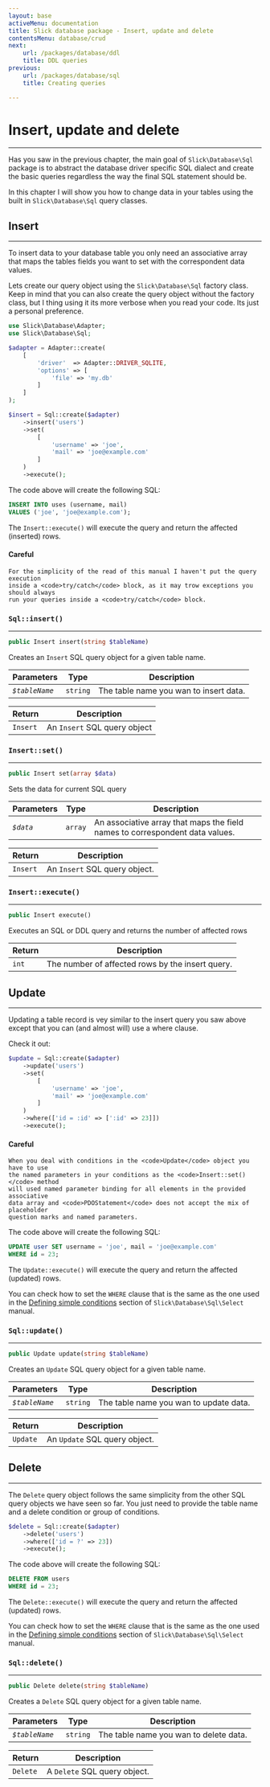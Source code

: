 ```yaml
---
layout: base
activeMenu: documentation
title: Slick database package - Insert, update and delete
contentsMenu: database/crud
next:
    url: /packages/database/ddl
    title: DDL queries
previous:
    url: /packages/database/sql
    title: Creating queries

---
```


<div id="insert"></div>

# Insert, update and delete

---

Has you saw in the previous chapter, the main goal of `Slick\Database\Sql` package
is to abstract the database driver specific SQL dialect and create the basic queries
regardless the way the final SQL statement should be.
  
In this chapter I will show you how to change data in your tables using the built
in `Slick\Database\Sql` query classes.

## Insert

---

To insert data to your database table you only need an associative array that
maps the tables fields you want to set with the correspondent data values.

Lets create our query object using the `Slick\Database\Sql` factory class. Keep in
mind that you can also create the query object without the factory class, but I
thing using it its more verbose when you read your code. Its just a personal preference.


```php
use Slick\Database\Adapter;
use Slick\Database\Sql;

$adapter = Adapter::create(
    [
        'driver'  => Adapter::DRIVER_SQLITE,
        'options' => [
            'file' => 'my.db'
        ]
    ]
);

$insert = Sql::create($adapter)
    ->insert('users')
    ->set(
        [
            'username' => 'joe',
            'mail' => 'joe@example.com'
        ]
    )
    ->execute();
```

The code above will create the following SQL:

```sql
INSERT INTO uses (username, mail)
VALUES ('joe', 'joe@example.com');
```

The `Insert::execute()` will execute the query and return the affected (inserted) rows.

<div class="alert alert-warning" role="alert">
    <h4>
        <i class="fa fa-exclamation "></i>
        Careful
    </h4>
    
    For the simplicity of the read of this manual I haven't put the query execution
    inside a <code>try/catch</code> block, as it may trow exceptions you should always
    run your queries inside a <code>try/catch</code> block.
</div>

### `Sql::insert()`

---

```php
public Insert insert(string $tableName)
```
Creates an `Insert` SQL query object for a given table name.


Parameters      | Type     | Description 
----------------|----------|-------------
 *`$tableName`* | `string` | The table name you wan to insert data.
 
Return   | Description  
---------| -----------
`Insert` | An `Insert` SQL query object


### `Insert::set()`

---

```php
public Insert set(array $data)
```

Sets the data for current SQL query

Parameters      | Type     | Description 
----------------|----------|-------------
 *`$data`* | `array` | An associative array that maps the field names to correspondent data values.
 
Return   | Description  
---------| -----------
`Insert` | An `Insert` SQL query object.

### `Insert::execute()`

---

```php
public Insert execute()
```

Executes an SQL or DDL query and returns the number of affected rows
 
Return   | Description  
---------| -----------
`int` | The number of affected rows by the insert query.

<div id="update"></div>

## Update

---

Updating a table record is vey similar to the insert query you saw above except that
you can (and almost will) use a where clause.

Check it out:

```php
$update = Sql::create($adapter)
    ->update('users')
    ->set(
        [
            'username' => 'joe',
            'mail' => 'joe@example.com'
        ]
    )
    ->where(['id = :id' => [':id' => 23]])
    ->execute();
```

<div class="alert alert-warning" role="alert">
    <h4>
        <i class="fa fa-exclamation "></i>
        Careful
    </h4>
    
    When you deal with conditions in the <code>Update</code> object you have to use
    the named parameters in your conditions as the <code>Insert::set()</code> method
    will used named parameter binding for all elements in the provided associative
    data array and <code>PDOStatement</code> does not accept the mix of placeholder
    question marks and named parameters.
</div>

The code above will create the following SQL:

```sql
UPDATE user SET username = 'joe', mail = 'joe@example.com'
WHERE id = 23;
```

The `Update::execute()` will execute the query and return the affected (updated) rows.

You can check how to set the `WHERE` clause that is the same as the one used in the
[Defining simple conditions](/packages/database/sql#where) section of `Slick\Database\Sql\Select`
manual.

### `Sql::update()`

---

```php
public Update update(string $tableName)
```
Creates an `Update` SQL query object for a given table name.


Parameters      | Type     | Description 
----------------|----------|-------------
 *`$tableName`* | `string` | The table name you wan to update data.
 
Return   | Description  
---------| -----------
`Update` | An `Update` SQL query object.

<div id="delete"></div>

## Delete

---

The `Delete` query object follows the same simplicity from the other SQL query objects
we have seen so far. You just need to provide the table name and a delete condition or
group of conditions.

```php
$delete = Sql::create($adapter)
    ->delete('users')
    ->where(['id = ?' => 23])
    ->execute();
```

The code above will create the following SQL:

```sql
DELETE FROM users
WHERE id = 23;
```

The `Delete::execute()` will execute the query and return the affected (updated) rows.

You can check how to set the `WHERE` clause that is the same as the one used in the
[Defining simple conditions](/packages/database/sql#where) section of `Slick\Database\Sql\Select`
manual.

### `Sql::delete()`

---

```php
public Delete delete(string $tableName)
```
Creates a `Delete` SQL query object for a given table name.


Parameters      | Type     | Description 
----------------|----------|-------------
 *`$tableName`* | `string` | The table name you wan to delete data.
 
Return   | Description  
---------| -----------
`Delete` | A `Delete` SQL query object.
